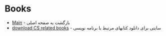# Books 

- [Main](./README.md) - بازگشت به صفحه اصلی 
- [download CS related books](http://www.allitebooks.com) - سایتی برای دانلود کتابهای مرتبط با برنامه نویسی
